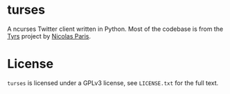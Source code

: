 turses
======

A ncurses Twitter client written in Python. Most of the codebase is from
the [Tyrs](http://tyrs.nicosphere.net) project by [Nicolas Paris](http://github.com/Nic0).

License
=======

`turses` is licensed under a GPLv3 license, see `LICENSE.txt` for the full text.
